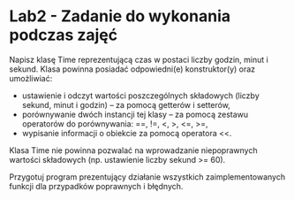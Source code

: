 # Lab2 - Zadanie do wykonania podczas zajęć

Napisz klasę Time reprezentującą czas w postaci liczby godzin, minut i sekund. Klasa powinna posiadać odpowiedni(e) konstruktor(y) oraz umożliwiać: 
* ustawienie i odczyt wartości poszczególnych składowych (liczby sekund, minut i godzin) – za pomocą getterów i setterów, 
* porównywanie dwóch instancji tej klasy – za pomocą zestawu operatorów do porównywania: ==, !=, <, >, <=, >=, 
* wypisanie informacji o obiekcie za pomocą operatora <<. 

Klasa Time nie powinna pozwalać na wprowadzanie niepoprawnych wartości składowych (np. ustawienie liczby sekund >= 60). 

Przygotuj program prezentujący działanie wszystkich zaimplementowanych funkcji dla przypadków poprawnych i błędnych. 